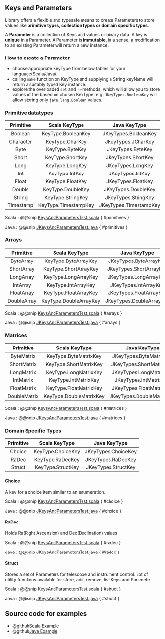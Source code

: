 ## Keys and Parameters

Library offers a flexible and typesafe means to create Parameters to store values  like **primitive types, collection types or domain specific types**. 

A **Parameter** is a collection of Keys and values or binary data. A key is **unique** in a Parameter. A Parameter is **immutable**, in a sense, a modification to an existing Parameter will return a new instance.  

### How to create a Parameter
 
 * choose appropriate KeyType from below tables for your language(Scala/Java).    
 * calling `make` function on KeyType and supplying a String keyName will return a suitably typed Key instance.    
 * explore the overloaded `set` and `->` methods, which will allow you to store values of the based on chosen KeyType. e.g. `JKeyTypes.BooleanKey` will allow storing only `java.lang.Boolean` values.
 
### Primitive datatypes

| Primitive       | Scala KeyType               | Java KeyType                   |
| :-------------: |:--------------------------: | :-----------------------------:| 
| Boolean         | KeyType.BooleanKey          | JKeyTypes.BooleanKey           |
| Character       | KeyType.CharKey             | JKeyTypes.JCharKey             |
| Byte            | KeyType.ByteKey             | JKeyTypes.ByteKey              |
| Short           | KeyType.ShortKey            | JKeyTypes.ShortKey             |
| Long            | KeyType.LongKey             | JKeyTypes.LongKey              |
| Int             | KeyType.IntKey              | JKeyTypes.IntKey               |
| Float           | KeyType.FloatKey            | JKeyTypes.FloatKey             |
| Double          | KeyType.DoubleKey           | JKeyTypes.DoubleKey            |
| String          | KeyType.StringKey           | JKeyTypes.StringKey            |
| Timestamp       | KeyType.TimestampKey        | JKeyTypes.TimestampKey         |

Scala
:   @@snip [KeysAndParametersTest.scala](../../../../examples/src/test/scala/csw/services/messages/KeysAndParametersTest.scala) { #primitives }

Java
:   @@snip [JKeysAndParametersTest.java](../../../../examples/src/test/java/csw/services/messages/JKeysAndParametersTest.java) { #primitives }

### Arrays

| Primitive       | Scala KeyType               | Java KeyType                   |
| :-------------: |:--------------------------: | :-----------------------------:| 
| ByteArray       | KeyType.ByteArrayKey        | JKeyTypes.ByteArrayKey         |
| ShortArray      | KeyType.ShortArrayKey       | JKeyTypes.ShortArrayKey        |
| LongArray       | KeyType.LongArrayKey        | JKeyTypes.LongArrayKey         |
| IntArray        | KeyType.IntArrayKey         | JKeyTypes.IntArrayKey          |
| FloatArray      | KeyType.FloatArrayKey       | JKeyTypes.FloatArrayKey        |
| DoubleArray     | KeyType.DoubleArrayKey      | JKeyTypes.DoubleArrayKey       |

Scala
:   @@snip [KeysAndParametersTest.scala](../../../../examples/src/test/scala/csw/services/messages/KeysAndParametersTest.scala) { #arrays }

Java
:   @@snip [JKeysAndParametersTest.java](../../../../examples/src/test/java/csw/services/messages/JKeysAndParametersTest.java) { #arrays }

### Matrices

| Primitive       | Scala KeyType               | Java KeyType                   |
| :-------------: |:--------------------------: | :-----------------------------:| 
| ByteMatrix      | KeyType.ByteMatrixKey       | JKeyTypes.ByteMatrixKey        |
| ShortMatrix     | KeyType.ShortMatrixKey      | JKeyTypes.ShortMatrixKey       |
| LongMatrix      | KeyType.LongMatrixKey       | JKeyTypes.LongMatrixKey        |
| IntMatrix       | KeyType.IntMatrixKey        | JKeyTypes.IntMatrixKey         |
| FloatMatrix     | KeyType.FloatMatrixKey      | JKeyTypes.FloatMatrixKey       |
| DoubleMatrix    | KeyType.DoubleMatrixKey     | JKeyTypes.DoubleMatrixKey      |

Scala
:   @@snip [KeysAndParametersTest.scala](../../../../examples/src/test/scala/csw/services/messages/KeysAndParametersTest.scala) { #matrices }

Java
:   @@snip [JKeysAndParametersTest.java](../../../../examples/src/test/java/csw/services/messages/JKeysAndParametersTest.java) { #matrices }


### Domain Specific Types

| Primitive       | Scala KeyType               | Java KeyType                   | 
| :-------------: |:--------------------------: | :-----------------------------:|  
| Choice          | KeyType.ChoiceKey           | JKeyTypes.ChoiceKey            |
| RaDec           | KeyType.RaDecKey            | JKeyTypes.RaDecKey             |
| Struct          | KeyType.StructKey           | JKeyTypes.StructKey            |

#### Choice

A key for a choice item similar to an enumeration.

Scala
:   @@snip [KeysAndParametersTest.scala](../../../../examples/src/test/scala/csw/services/messages/KeysAndParametersTest.scala) { #choice }

Java
:   @@snip [JKeysAndParametersTest.java](../../../../examples/src/test/java/csw/services/messages/JKeysAndParametersTest.java) { #choice }


#### RaDec

Holds Ra(Right Ascension) and Dec(Declination) values

Scala
:   @@snip [KeysAndParametersTest.scala](../../../../examples/src/test/scala/csw/services/messages/KeysAndParametersTest.scala) { #radec }

Java
:   @@snip [JKeysAndParametersTest.java](../../../../examples/src/test/java/csw/services/messages/JKeysAndParametersTest.java) { #radec }


#### Struct

Stores a set of Parameters for telescope and instrument control. Lot of utility functions available for store, add, remove, list Keys and Paramete

Scala
:   @@snip [KeysAndParametersTest.scala](../../../../examples/src/test/scala/csw/services/messages/KeysAndParametersTest.scala) { #struct }

Java
:   @@snip [JKeysAndParametersTest.java](../../../../examples/src/test/java/csw/services/messages/JKeysAndParametersTest.java) { #struct }

## Source code for examples

* @github[Scala Example](/examples/src/test/scala/csw/services/messages/KeysAndParametersTest.scala)
* @github[Java Example](/examples/src/test/java/csw/services/messages/JKeysAndParametersTest.java)
